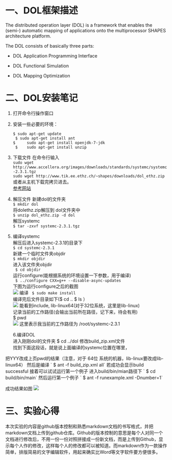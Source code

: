 #  一、DOL框架描述  

The distributed operation layer (DOL) is a framework that enables the (semi-) automatic mapping of applications onto the multiprocessor SHAPES architecture platform. 

The DOL consists of basically three parts:

* DOL Application Programming Interface

* DOL Functional Simulation

* DOL Mapping Optimization



# 二、DOL安装笔记

1.  打开命令行操作窗口
2.  安装一些必要的环境：
 
    ` $	sudo apt-get update `   
    ` $	sudo apt-get install ant`      
    ` $ 	sudo apt-get install openjdk-7-jdk `   
     ` $	sudo apt-get install unzip`
3. 下载文件
    在命令行输入        
` sudo wget http://www.accellera.org/images/downloads/standards/systemc/systemc-2.3.1.tgz   `   
` sudo wget http://www.tik.ee.ethz.ch/~shapes/downloads/dol_ethz.zip   `   
或者从主机下载完拷贝进去。   
[参考网站](http://jingyan.baidu.com/article/c33e3f48a5c153ea15cbb5b2.html)
4. 解压文件
新建dol的文件夹    
` $	mkdir dol   `   
将dolethz.zip解压到 dol文件夹中   
` $	unzip dol_ethz.zip -d dol   `   
解压systemc   
` $	tar -zxvf systemc-2.3.1.tgz   `
5. 编译systemc   
解压后进入systemc-2.3.1的目录下  
` $	cd systemc-2.3.1 `  
新建一个临时文件夹objdir  
` $	mkdir objdir `  
进入该文件夹objdir  
` $	cd objdir`  
运行configure(能根据系统的环境设置一下参数，用于编译)  
` $	../configure CXX=g++ --disable-async-updates`  
下图为运行configure之后的截图     
![](http://g.hiphotos.baidu.com/image/pic/item/42a98226cffc1e1764adb2d14290f603728de9c4.jpg)
编译
` $	sudo make install`  
编译完后文件目录如下($ cd ..        $ ls  ）  
![](http://d.hiphotos.baidu.com/image/pic/item/0bd162d9f2d3572c028fa53c8213632763d0c3e4.jpg)
能看到include, lib-linux64(对于32位系统，这里是lib-linux)  
记录当前的工作路径(会输出当前所在路径，记下来，待会有用)  
$	pwd   
![](http://d.hiphotos.baidu.com/image/pic/item/9358d109b3de9c8242dfc06f6481800a18d84393.jpg)
这里表示我当前的工作路径为 /root/systemc-2.3.1

    6.编译DOL  
进入刚刚dol的文件夹
$	cd ../dol
修改build_zip.xml文件  
找到下面这段话，就是说上面编译的systemc位置在哪里，  
<property name="systemc.inc" value="YYY/include"/>  
<property name="systemc.lib" value="YYY/lib-linux/libsystemc.a"/>  
把YYY改成上页pwd的结果（注意，对于  64位 系统的机器，lib-linux要改成lib-linux64）  
然后是编译  
` $	ant -f build_zip.xml all`  
若成功会显示build successful  
接着可以试试运行第一个例子  
进入build/bin/mian路径下  
` $	cd build/bin/main`  
然后运行第一个例子  
` $	ant -f runexample.xml -Dnumber=1`  

成功结果如图
![](http://e.hiphotos.baidu.com/image/pic/item/5fdf8db1cb13495485c9d1845e4e9258d0094a7e.jpg)
# 三、实验心得
本次实验的内容是github版本控制和熟悉markdown文档的书写格式，并把markdown文档上传到github仓库。Github的版本控制的意思是每个人对同一个文档进行修改后，不用一份一份对照拼接成一份新文档，而是上传到Github，显示每个人作的修改，这样每个人的修改都可以被知道。而markdown作为一款操作简单，排版简易的文字编辑软件，用起来确实比Word等文字软件要方便很多。